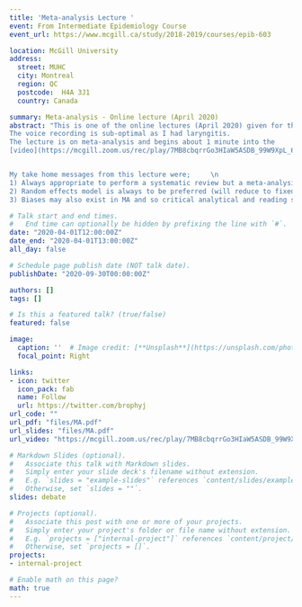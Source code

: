 ```yaml
---
title: 'Meta-analysis Lecture '
event: From Intermediate Epidemiology Course
event_url: https://www.mcgill.ca/study/2018-2019/courses/epib-603

location: McGill University 
address:
  street: MUHC
  city: Montreal
  region: QC
  postcode:  H4A 3J1
  country: Canada

summary: Meta-analysis - Online lecture (April 2020)
abstract: "This is one of the online lectures (April 2020) given for the Intermediate Epidemiology course.
The voice recording is sub-optimal as I had laryngitis.
The lecture is on meta-analysis and begins about 1 minute into the 
[video](https://mcgill.zoom.us/rec/play/7MB8cbqrrGo3HIaW5ASDB_99W9XpL_6sg3UZqPdbn0y2ACEHZFv3ZLREMOsg5xhWZ49Qw7t90TQ4JbIi).


My take home messages from this lecture were;     \n   
1) Always appropriate to perform a systematic review but a meta-analysis may not always be appropriate  \n 
2) Random effects model is always to be preferred (will reduce to fixed effect if no between study variation) \n 
3) Biases may also exist in MA and so critical analytical and reading skills remain essential"

# Talk start and end times.
#   End time can optionally be hidden by prefixing the line with `#`.
date: "2020-04-01T12:00:00Z"
date_end: "2020-04-01T13:00:00Z"
all_day: false

# Schedule page publish date (NOT talk date).
publishDate: "2020-09-30T00:00:00Z"

authors: []
tags: []

# Is this a featured talk? (true/false)
featured: false

image:
  caption: ''  # Image credit: [**Unsplash**](https://unsplash.com/photos/bzdhc5b3Bxs)
  focal_point: Right

links:
- icon: twitter
  icon_pack: fab
  name: Follow
  url: https://twitter.com/brophyj
url_code: ""
url_pdf: "files/MA.pdf"
url_slides: "files/MA.pdf"
url_video: "https://mcgill.zoom.us/rec/play/7MB8cbqrrGo3HIaW5ASDB_99W9XpL_6sg3UZqPdbn0y2ACEHZFv3ZLREMOsg5xhWZ49Qw7t90TQ4JbIi"

# Markdown Slides (optional).
#   Associate this talk with Markdown slides.
#   Simply enter your slide deck's filename without extension.
#   E.g. `slides = "example-slides"` references `content/slides/example-slides.md`.
#   Otherwise, set `slides = ""`.
slides: debate

# Projects (optional).
#   Associate this post with one or more of your projects.
#   Simply enter your project's folder or file name without extension.
#   E.g. `projects = ["internal-project"]` references `content/project/deep-learning/index.md`.
#   Otherwise, set `projects = []`.
projects:
- internal-project

# Enable math on this page?
math: true
---
```

